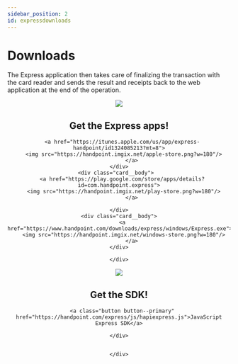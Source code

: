 ```yaml
---
sidebar_position: 2
id: expressdownloads
---
```


# Downloads


<!-- Get the Express apps! <br />  ![Sandbox logo](/img/icon-express.png)  |  Get the SDK! <br />  ![Sandbox logo](/img/cloud.png)
:-------------------------:|:-------------------------:
 [![Example banner](./assets/apple-store.png)](https://itunes.apple.com/us/app/express-handpoint/id1324085213?mt=8) <br />[![Example banner](./assets/play-store.png)](https://play.google.com/store/apps/details?id=com.handpoint.express)<br />[![Example banner](./assets/windows-store.png)](https://www.handpoint.com/downloads/express/windows/Express.exe)|  [![Example banner](/img/Javascriptsdk.png)](https://handpoint.com/express/js/hapiexpress.js) -->


The Express application then takes care of finalizing the transaction with the card reader and sends the result and receipts back to the web application at the end of the operation.



<div class="card-demo" align='middle'  >
  <div class="card card-background"  style={{flexDirection: 'row'}} >

 <div>
    <div class="card__header">
      <img
    src="https://handpoint.imgix.net/icon-express.png?w=90"
  />
    </div>
    <div class="card__body">
        <h2>Get the Express apps! </h2>
        
      <a href="https://itunes.apple.com/us/app/express-handpoint/id1324085213?mt=8">
        <img src="https://handpoint.imgix.net/apple-store.png?w=180"/> 
            </a>
    </div>
    <div class="card__body">  
      <a href="https://play.google.com/store/apps/details?id=com.handpoint.express">
        <img src="https://handpoint.imgix.net/play-store.png?w=180"/> 
            </a>
    
    </div>
    <div class="card__body">
      <a href="https://www.handpoint.com/downloads/express/windows/Express.exe">
        <img src="https://handpoint.imgix.net/windows-store.png?w=180"/> 
            </a>
    </div>
    
    </div>
  <div >
    <div class="card__header">
      <img
    src="https://handpoint.imgix.net/ballicons/small/cloud.png?w=90"
  />
    </div>
    <div class="card__body">
        <h2>Get the SDK! </h2>
        
      <a class="button button--primary" href="https://handpoint.com/express/js/hapiexpress.js">JavaScript Express SDK</a>
    
    </div>
    
    
    </div>
  </div>
</div>



<!-- <div class="card-demo" align='middle' >
  <div class="card card-background" align='middle'  style={{flexDirection: 'row'}}>
    <div class="card__body">
      <div class="avatar avatar--vertical">
  <img
    class="card__image"
    src="/img/icon-express.png"
  />
  <br></br>
  <div class="avatar__intro">
    <h2>Get the Express apps! </h2>
    <small class="avatar__subtitle">
      <img
    class="card__image"
    src="/img/apple-store.png"
  /> 
  <br></br>
  <img
    class="card__image"
    src="/img/play-store.png"
  /> 
  <br></br>
  <img
    class="card__image"
    src="/img/windows-store.png"
  /> 
      
    </small>
  </div>
</div>
    </div>
    <div class="card__body">
      <div class="avatar avatar--vertical">
  <img
    class="card__image"
    src="/img/cloud.png"
  />
  <br></br>
  <div class="avatar__intro">
    <h2>Get the SDK! </h2>
    <small class="avatar__subtitle">
      <a class="button button--primary" href="https://handpoint.com/express/js/hapiexpress.js">JavaScrip Express SDK</a>
      
    </small>
  </div>
</div>
    </div>
    
  </div>
</div> -->




